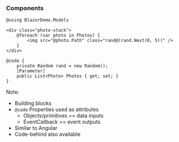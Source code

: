 ### Components

```
@using BlazorDemo.Models

<div class="photo-stack">
    @foreach (var photo in Photos) {
        <img src="@photo.Path" class="rand@(rand.Next(0, 5))" />
    }
</div>

@code {
    private Random rand = new Random();
    [Parameter]
    public List<Photo> Photos { get; set; }
}
```

Note:

- Building blocks
- `@code` Properties used as attributes
  - Objects/primitives == data inputs
  - EventCallback<T> == event outputs
- Similar to Angular
- Code-behind also available
